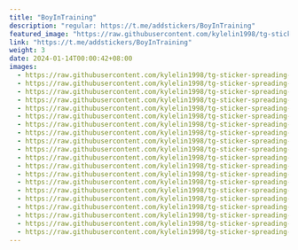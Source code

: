 ```yaml
---
title: "BoyInTraining"
description: "regular: https://t.me/addstickers/BoyInTraining"
featured_image: "https://raw.githubusercontent.com/kylelin1998/tg-sticker-spreading-worldwide-images/main/img/b4f00319-be1f-47eb-b803-18c0afa7f010.jpg"
link: "https://t.me/addstickers/BoyInTraining"
weight: 3
date: 2024-01-14T00:00:42+08:00
images:
  - https://raw.githubusercontent.com/kylelin1998/tg-sticker-spreading-worldwide-images/main/img/b4f00319-be1f-47eb-b803-18c0afa7f010.jpg
  - https://raw.githubusercontent.com/kylelin1998/tg-sticker-spreading-worldwide-images/main/img/ac584d0b-4bd0-48a6-bf47-149f8835b696.jpg
  - https://raw.githubusercontent.com/kylelin1998/tg-sticker-spreading-worldwide-images/main/img/2a00e635-6c48-4713-a5d4-2a487610c256.jpg
  - https://raw.githubusercontent.com/kylelin1998/tg-sticker-spreading-worldwide-images/main/img/99a806a8-1f6e-4171-a087-4523df2106b3.jpg
  - https://raw.githubusercontent.com/kylelin1998/tg-sticker-spreading-worldwide-images/main/img/bd49538b-84d6-4bb4-af8c-bee8ae7d6cef.jpg
  - https://raw.githubusercontent.com/kylelin1998/tg-sticker-spreading-worldwide-images/main/img/dd873721-9348-432d-ba08-d843acec2277.jpg
  - https://raw.githubusercontent.com/kylelin1998/tg-sticker-spreading-worldwide-images/main/img/ac869946-b24b-4c0d-9b41-6f814ab2220e.jpg
  - https://raw.githubusercontent.com/kylelin1998/tg-sticker-spreading-worldwide-images/main/img/ba866a93-8161-46e3-9bbc-1bf8d8ddf370.jpg
  - https://raw.githubusercontent.com/kylelin1998/tg-sticker-spreading-worldwide-images/main/img/97435edc-ed6d-4b8d-afe3-64f12befc400.jpg
  - https://raw.githubusercontent.com/kylelin1998/tg-sticker-spreading-worldwide-images/main/img/507f7cda-d38c-4e76-af41-791228856892.jpg
  - https://raw.githubusercontent.com/kylelin1998/tg-sticker-spreading-worldwide-images/main/img/dda0c7cc-2465-4712-a094-4cdfacb0608b.jpg
  - https://raw.githubusercontent.com/kylelin1998/tg-sticker-spreading-worldwide-images/main/img/501f10d8-6753-4bfb-942e-0d66ae4a5399.jpg
  - https://raw.githubusercontent.com/kylelin1998/tg-sticker-spreading-worldwide-images/main/img/0d625839-9b63-472c-ac69-82417cc50883.jpg
  - https://raw.githubusercontent.com/kylelin1998/tg-sticker-spreading-worldwide-images/main/img/c2c017a0-3199-485c-812e-d2185d89012f.jpg
  - https://raw.githubusercontent.com/kylelin1998/tg-sticker-spreading-worldwide-images/main/img/3bf075d3-c994-4ca2-8e38-dc7881ac8bf9.jpg
  - https://raw.githubusercontent.com/kylelin1998/tg-sticker-spreading-worldwide-images/main/img/2af8f7e8-4635-4fa2-879c-d151e291f5c4.jpg
  - https://raw.githubusercontent.com/kylelin1998/tg-sticker-spreading-worldwide-images/main/img/c5cf572e-ea34-421f-901e-5b14a12dbd2d.jpg
  - https://raw.githubusercontent.com/kylelin1998/tg-sticker-spreading-worldwide-images/main/img/3e90becc-6f79-4c31-a2ed-c8cb819a01c9.jpg
  - https://raw.githubusercontent.com/kylelin1998/tg-sticker-spreading-worldwide-images/main/img/0b6dcddf-50d1-4506-a3a2-2e042a892ebd.jpg
  - https://raw.githubusercontent.com/kylelin1998/tg-sticker-spreading-worldwide-images/main/img/ec389aa8-038d-4af8-98d7-6307f24ef0b1.jpg
---
```

